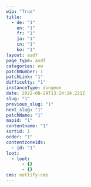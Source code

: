 ```yaml
---
wip: "True"
title:
  - de: "1"
    en: "1"
    fr: "1"
    ja: "1"
    cn: "1"
    ko: "1"
layout: asdf
page_type: asdf
categories: ew
patchNumber: 1
patchLink: "1"
difficulty: "1"
instanceType: dungeon
date: 2022-08-29T13:24:24.221Z
slug: "1"
previous_slug: "1"
next_slug: "1"
patchName: "1"
mapid: "1"
contentname: "1"
sortid: 1
order: "1"
contentzoneids:
  - id: "1"
loot:
  - loot:
      - {}
      - {}
cms: netlify-cms
---
```

